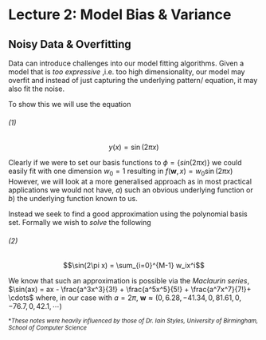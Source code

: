 # Lecture 2: Model Bias & Variance

## Noisy Data & Overfitting

Data can introduce challenges into our model fitting algorithms. Given a model that is *too expressive* ,i.e. too high dimensionality, our model may overfit and instead of just capturing the underlying pattern/ equation, it may also fit the noise.

To show this we will use the equation

###### (1)

$$y(x) = \sin(2\pi x)$$

Clearly if we were to set our basis functions to $\phi = \{sin(2\pi x)\}$ we could easily fit with one dimension $w_0 = 1$ resulting in $f(\textbf{w},x)= w_0\sin(2\pi x)$ However, we will look at a more generalised approach as in most practical applications we would not have, $a)$ such an obvious underlying function or $b)$ the underlying function known to us.

Instead we seek to find a good approximation using the polynomial basis set. Formally we wish to *solve* the following

###### (2) 

$$\sin(2\pi x) = \sum_{i=0}^{M-1} w_ix^i$$

We know that such an approximation is possible via the *Maclaurin series*, $\sin(ax) = ax - \frac{a^3x^3}{3!} + \frac{a^5x^5}{5!} + \frac{a^7x^7}{7!}+ \cdots$ where, in our case with $a = 2\pi$, $\textbf{w} \approx ( 0, 6.28, − 41.34, 0, 81.61, 0, − 76.7, 0, 42.1, \cdots)$



<sub>**These notes were heavily influenced by those of Dr. Iain Styles, University of Birmingham, School of Computer Science*</sub>


